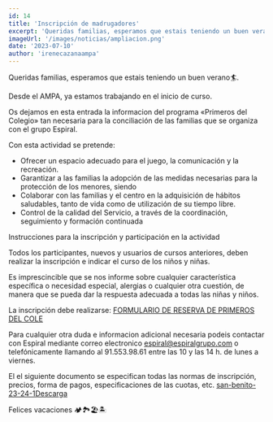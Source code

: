 ```yaml
---
id: 14
title: 'Inscripción de madrugadores'
excerpt: 'Queridas familias, esperamos que estais teniendo un buen verano🏄. Desde el AMPA, ya estamos trabajando en el inicio de curso.'
imageUrl: '/images/noticias/ampliacion.png'
date: '2023-07-10'
author: 'irenecazanaampa'
---
```


Queridas familias, esperamos que estais teniendo un buen verano🏄.

Desde el AMPA, ya estamos trabajando en el inicio de curso.

Os dejamos en esta entrada la informacion del programa «Primeros del Colegio» tan necesaria para la conciliación de las familias que se organiza con el grupo Espiral.

Con esta actividad se pretende:

- Ofrecer un espacio adecuado para el juego, la comunicación y la recreación.
- Garantizar a las familias la adopción de las medidas necesarias para la protección de los menores, siendo
- Colaborar con las familias y el centro en la adquisición de hábitos saludables, tanto de vida como de utilización de su tiempo libre.
- Control de la calidad del Servicio, a través de la coordinación, seguimiento y formación continuada

Instrucciones para la inscripción y participación en la actividad

Todos los participantes, nuevos y usuarios de cursos anteriores, deben realizar la inscripción e indicar el curso de los niños y niñas.

Es imprescincible que se nos informe sobre cualquier característica específica o necesidad especial, alergias o cualquier otra cuestión, de manera que se pueda dar la respuesta adecuada a todas las niñas y niños.

La inscripción debe realizarse:
[FORMULARIO DE RESERVA DE PRIMEROS DEL COLE](https://forms.gle/Y9W3Nh8RMsxj7mxH8)

Para cualquier otra duda e informacion adicional necesaria podeis contactar con Espiral mediante correo electronico espiral@espiralgrupo.com o telefónicamente llamando al 91.553.98.61 entre las 10 y las 14 h. de lunes a viernes.

El el siguiente documento se especifican todas las normas de inscripción, precios, forma de pagos, especificaciones de las cuotas, etc.
[san-benito-23-24-1Descarga](https://ampasanbenito.org/wp-content/uploads/2023/07/san-benito-23-24-1.pdf)

Felices vacaciones 🏕️🏞️🏖️🏝️